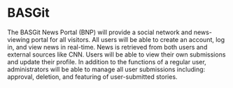 # BASGit
The BASGit News Portal (BNP) will provide a social network and news-viewing portal for all visitors. All users will be able to create an account, log in, and view news in real-time. News is retrieved from both users and external sources like CNN. Users will be able to view their own submissions and update their profile. In addition to the functions of a regular user, administrators will be able to manage all user submissions including: approval, deletion, and featuring of user-submitted stories.
